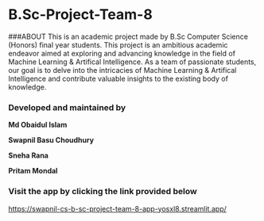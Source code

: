 # B.Sc-Project-Team-8

###ABOUT
This is an academic project made by B.Sc Computer Science (Honors) final year students. This project is an ambitious academic endeavor aimed at exploring and advancing knowledge in the field of Machine Learning & Artifical Intelligence. As a team of passionate students, our goal is to delve into the intricacies of Machine Learning & Artifical Intelligence and contribute valuable insights to the existing body of knowledge.

### Developed and maintained by
__Md Obaidul Islam__

__Swapnil Basu Choudhury__

__Sneha Rana__

__Pritam Mondal__

### Visit the app by clicking the link provided below
https://swapnil-cs-b-sc-project-team-8-app-yosxl8.streamlit.app/


